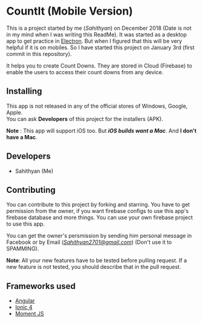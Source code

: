 # CountIt (Mobile Version)

This is a project started by me (*Sahithyan*) on December 2018 (Date is not in my mind when I was writing this ReadMe). It was started as a desktop app to get practice in [Electron](https://electronjs.org/ "a JavaScript framework to create Desktop apps"). But when I figured that this will be very helpful if it is on mobiles. So I have started this project on January 3rd (first commit in this repository).

It helps you to create Count Downs. They are stored in Cloud (Firebase) to enable the users to access their count downs from any device.

## Installing

This app is not released in any of the official stores of Windows, Google, Apple.   
You can ask **Developers** of this project for the installers (APK).

**Note** : This app will support iOS too. But ***iOS builds want a Mac***. And **I don't have a Mac**.

## Developers

* Sahithyan (Me)

## Contributing

You can contribute to this project by forking and starring. You have to get permission from the owner, if you want firebase configs to use this app's firebase database and more things. You can use your own firebase project to use this app.

You can get the owner's persmission by sending him personal message in Facebook or by Email (*Sahithyan2701@gmail.com*) (Don't use it to SPAMMING).

**Note**: All your new features have to be tested before pulling request. If a new feature is not tested, you should describe that in the pull request.

## Frameworks used

* [Angular](https://angular.io)
* [Ionic 4](http://Ionicframework.com)
* [Moment JS](http://momentjs.com "Used with time objects")
